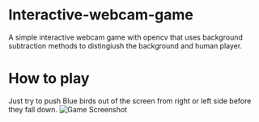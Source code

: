 # Interactive-webcam-game
A simple interactive webcam game with opencv that uses background subtraction methods to distingiush the background and human player.

# How to play
Just try to push Blue birds out of the screen from right or left side before they fall down.
![Game Screenshot](https://user-images.githubusercontent.com/25208220/91063434-3c794800-e643-11ea-9c32-27dd998b98a6.png)
